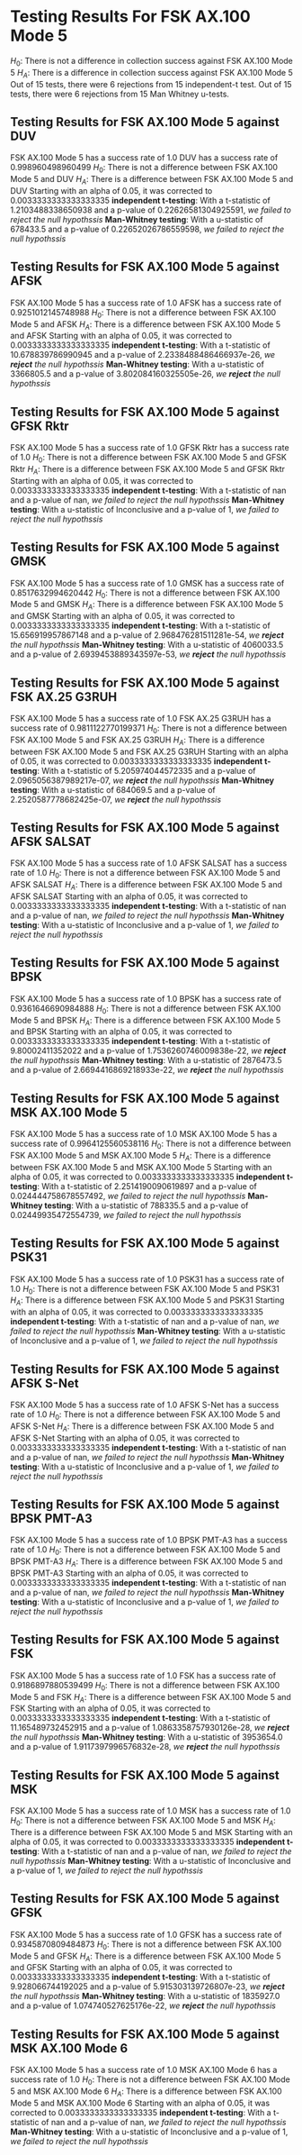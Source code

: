 # Testing Results For FSK AX.100 Mode 5 
$H_{0}$: There is not a difference in collection success against FSK AX.100 Mode 5 
$H_{A}$: There is a difference in collection success against FSK AX.100 Mode 5
Out of 15 tests, there were 6 rejections from 15 independent-t test.
Out of 15 tests, there were 6 rejections from 15 Man Whitney u-tests.
## Testing Results for FSK AX.100 Mode 5 against DUV 
FSK AX.100 Mode 5 has a success rate of 1.0
DUV has a success rate of 0.998960498960499
$H_{0}$: There is not a difference between FSK AX.100 Mode 5 and DUV
$H_{A}$: There is a difference between FSK AX.100 Mode 5 and DUV
Starting with an alpha of 0.05, it was corrected to 0.0033333333333333335
__independent t-testing__: With a t-statistic of 1.2103488338650938 and a p-value of 0.22626581304925591, _we failed to reject the null hypothssis_
__Man-Whitney testing__: With a u-statistic of 678433.5 and a p-value of 0.22652026786559598, _we failed to reject the null hypothssis_
## Testing Results for FSK AX.100 Mode 5 against AFSK 
FSK AX.100 Mode 5 has a success rate of 1.0
AFSK has a success rate of 0.9251012145748988
$H_{0}$: There is not a difference between FSK AX.100 Mode 5 and AFSK
$H_{A}$: There is a difference between FSK AX.100 Mode 5 and AFSK
Starting with an alpha of 0.05, it was corrected to 0.0033333333333333335
__independent t-testing__: With a t-statistic of 10.678839786990945 and a p-value of 2.2338488486466937e-26, _we **reject** the null hypothssis_
__Man-Whitney testing__: With a u-statistic of 3366805.5 and a p-value of 3.802084160325505e-26, _we **reject** the null hypothssis_
## Testing Results for FSK AX.100 Mode 5 against GFSK Rktr 
FSK AX.100 Mode 5 has a success rate of 1.0
GFSK Rktr has a success rate of 1.0
$H_{0}$: There is not a difference between FSK AX.100 Mode 5 and GFSK Rktr
$H_{A}$: There is a difference between FSK AX.100 Mode 5 and GFSK Rktr
Starting with an alpha of 0.05, it was corrected to 0.0033333333333333335
__independent t-testing__: With a t-statistic of nan and a p-value of nan, _we failed to reject the null hypothssis_
__Man-Whitney testing__: With a u-statistic of Inconclusive and a p-value of 1, _we failed to reject the null hypothssis_
## Testing Results for FSK AX.100 Mode 5 against GMSK 
FSK AX.100 Mode 5 has a success rate of 1.0
GMSK has a success rate of 0.8517632994620442
$H_{0}$: There is not a difference between FSK AX.100 Mode 5 and GMSK
$H_{A}$: There is a difference between FSK AX.100 Mode 5 and GMSK
Starting with an alpha of 0.05, it was corrected to 0.0033333333333333335
__independent t-testing__: With a t-statistic of 15.656919957867148 and a p-value of 2.968476281511281e-54, _we **reject** the null hypothssis_
__Man-Whitney testing__: With a u-statistic of 4060033.5 and a p-value of 2.6939453889343597e-53, _we **reject** the null hypothssis_
## Testing Results for FSK AX.100 Mode 5 against FSK AX.25 G3RUH 
FSK AX.100 Mode 5 has a success rate of 1.0
FSK AX.25 G3RUH has a success rate of 0.9811122770199371
$H_{0}$: There is not a difference between FSK AX.100 Mode 5 and FSK AX.25 G3RUH
$H_{A}$: There is a difference between FSK AX.100 Mode 5 and FSK AX.25 G3RUH
Starting with an alpha of 0.05, it was corrected to 0.0033333333333333335
__independent t-testing__: With a t-statistic of 5.205974044572335 and a p-value of 2.0965056387989217e-07, _we **reject** the null hypothssis_
__Man-Whitney testing__: With a u-statistic of 684069.5 and a p-value of 2.2520587778682425e-07, _we **reject** the null hypothssis_
## Testing Results for FSK AX.100 Mode 5 against AFSK SALSAT 
FSK AX.100 Mode 5 has a success rate of 1.0
AFSK SALSAT has a success rate of 1.0
$H_{0}$: There is not a difference between FSK AX.100 Mode 5 and AFSK SALSAT
$H_{A}$: There is a difference between FSK AX.100 Mode 5 and AFSK SALSAT
Starting with an alpha of 0.05, it was corrected to 0.0033333333333333335
__independent t-testing__: With a t-statistic of nan and a p-value of nan, _we failed to reject the null hypothssis_
__Man-Whitney testing__: With a u-statistic of Inconclusive and a p-value of 1, _we failed to reject the null hypothssis_
## Testing Results for FSK AX.100 Mode 5 against BPSK 
FSK AX.100 Mode 5 has a success rate of 1.0
BPSK has a success rate of 0.9361646690984888
$H_{0}$: There is not a difference between FSK AX.100 Mode 5 and BPSK
$H_{A}$: There is a difference between FSK AX.100 Mode 5 and BPSK
Starting with an alpha of 0.05, it was corrected to 0.0033333333333333335
__independent t-testing__: With a t-statistic of 9.80002411352022 and a p-value of 1.7536260746009838e-22, _we **reject** the null hypothssis_
__Man-Whitney testing__: With a u-statistic of 2876473.5 and a p-value of 2.6694416869218933e-22, _we **reject** the null hypothssis_
## Testing Results for FSK AX.100 Mode 5 against MSK AX.100 Mode 5 
FSK AX.100 Mode 5 has a success rate of 1.0
MSK AX.100 Mode 5 has a success rate of 0.9964125560538116
$H_{0}$: There is not a difference between FSK AX.100 Mode 5 and MSK AX.100 Mode 5
$H_{A}$: There is a difference between FSK AX.100 Mode 5 and MSK AX.100 Mode 5
Starting with an alpha of 0.05, it was corrected to 0.0033333333333333335
__independent t-testing__: With a t-statistic of 2.2514190090619897 and a p-value of 0.024444758678557492, _we failed to reject the null hypothssis_
__Man-Whitney testing__: With a u-statistic of 788335.5 and a p-value of 0.02449935472554739, _we failed to reject the null hypothssis_
## Testing Results for FSK AX.100 Mode 5 against PSK31 
FSK AX.100 Mode 5 has a success rate of 1.0
PSK31 has a success rate of 1.0
$H_{0}$: There is not a difference between FSK AX.100 Mode 5 and PSK31
$H_{A}$: There is a difference between FSK AX.100 Mode 5 and PSK31
Starting with an alpha of 0.05, it was corrected to 0.0033333333333333335
__independent t-testing__: With a t-statistic of nan and a p-value of nan, _we failed to reject the null hypothssis_
__Man-Whitney testing__: With a u-statistic of Inconclusive and a p-value of 1, _we failed to reject the null hypothssis_
## Testing Results for FSK AX.100 Mode 5 against AFSK S-Net 
FSK AX.100 Mode 5 has a success rate of 1.0
AFSK S-Net has a success rate of 1.0
$H_{0}$: There is not a difference between FSK AX.100 Mode 5 and AFSK S-Net
$H_{A}$: There is a difference between FSK AX.100 Mode 5 and AFSK S-Net
Starting with an alpha of 0.05, it was corrected to 0.0033333333333333335
__independent t-testing__: With a t-statistic of nan and a p-value of nan, _we failed to reject the null hypothssis_
__Man-Whitney testing__: With a u-statistic of Inconclusive and a p-value of 1, _we failed to reject the null hypothssis_
## Testing Results for FSK AX.100 Mode 5 against BPSK PMT-A3 
FSK AX.100 Mode 5 has a success rate of 1.0
BPSK PMT-A3 has a success rate of 1.0
$H_{0}$: There is not a difference between FSK AX.100 Mode 5 and BPSK PMT-A3
$H_{A}$: There is a difference between FSK AX.100 Mode 5 and BPSK PMT-A3
Starting with an alpha of 0.05, it was corrected to 0.0033333333333333335
__independent t-testing__: With a t-statistic of nan and a p-value of nan, _we failed to reject the null hypothssis_
__Man-Whitney testing__: With a u-statistic of Inconclusive and a p-value of 1, _we failed to reject the null hypothssis_
## Testing Results for FSK AX.100 Mode 5 against FSK 
FSK AX.100 Mode 5 has a success rate of 1.0
FSK has a success rate of 0.9186897880539499
$H_{0}$: There is not a difference between FSK AX.100 Mode 5 and FSK
$H_{A}$: There is a difference between FSK AX.100 Mode 5 and FSK
Starting with an alpha of 0.05, it was corrected to 0.0033333333333333335
__independent t-testing__: With a t-statistic of 11.165489732452915 and a p-value of 1.0863358757930126e-28, _we **reject** the null hypothssis_
__Man-Whitney testing__: With a u-statistic of 3953654.0 and a p-value of 1.9117397996576832e-28, _we **reject** the null hypothssis_
## Testing Results for FSK AX.100 Mode 5 against MSK 
FSK AX.100 Mode 5 has a success rate of 1.0
MSK has a success rate of 1.0
$H_{0}$: There is not a difference between FSK AX.100 Mode 5 and MSK
$H_{A}$: There is a difference between FSK AX.100 Mode 5 and MSK
Starting with an alpha of 0.05, it was corrected to 0.0033333333333333335
__independent t-testing__: With a t-statistic of nan and a p-value of nan, _we failed to reject the null hypothssis_
__Man-Whitney testing__: With a u-statistic of Inconclusive and a p-value of 1, _we failed to reject the null hypothssis_
## Testing Results for FSK AX.100 Mode 5 against GFSK 
FSK AX.100 Mode 5 has a success rate of 1.0
GFSK has a success rate of 0.9345870809484873
$H_{0}$: There is not a difference between FSK AX.100 Mode 5 and GFSK
$H_{A}$: There is a difference between FSK AX.100 Mode 5 and GFSK
Starting with an alpha of 0.05, it was corrected to 0.0033333333333333335
__independent t-testing__: With a t-statistic of 9.928066744192025 and a p-value of 5.915303139726807e-23, _we **reject** the null hypothssis_
__Man-Whitney testing__: With a u-statistic of 1835927.0 and a p-value of 1.074740527625176e-22, _we **reject** the null hypothssis_
## Testing Results for FSK AX.100 Mode 5 against MSK AX.100 Mode 6 
FSK AX.100 Mode 5 has a success rate of 1.0
MSK AX.100 Mode 6 has a success rate of 1.0
$H_{0}$: There is not a difference between FSK AX.100 Mode 5 and MSK AX.100 Mode 6
$H_{A}$: There is a difference between FSK AX.100 Mode 5 and MSK AX.100 Mode 6
Starting with an alpha of 0.05, it was corrected to 0.0033333333333333335
__independent t-testing__: With a t-statistic of nan and a p-value of nan, _we failed to reject the null hypothssis_
__Man-Whitney testing__: With a u-statistic of Inconclusive and a p-value of 1, _we failed to reject the null hypothssis_
